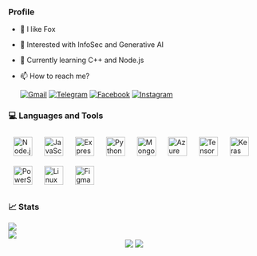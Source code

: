 ### Profile

- 🦊 I like Fox
- 👀 Interested with InfoSec and Generative AI
- 🌱 Currently learning C++ and Node.js
- 📫 How to reach me?

  [![Gmail](https://img.shields.io/badge/gmail-D14836?style=for-the-badge&logo=gmail&logoColor=white)](mailto:stonycat.maru@gmail.com)
  [![Telegram](https://img.shields.io/badge/telegram-0088cc?style=for-the-badge&logo=telegram&logoColor=white)](https://t.me/oc_dark)
  [![Facebook](https://img.shields.io/badge/facebook-3b5998?style=for-the-badge&logo=facebook&logoColor=white)](https://www.facebook.com/blackneko.404)
  [![Instagram](https://img.shields.io/badge/instagram-000000?style=for-the-badge&logo=instagram&logoColor=white)](https://instagram.com/nekoneko_maru_)
     

### 💻 Languages and Tools

<div align="left">
    <a href="https://nodejs.org/" target="_blank"> <img style="margin: 10px;" src="https://profilinator.rishav.dev/skills-assets/nodejs-original-wordmark.svg" alt="Node.js" height="38" /></a>
    <a href="https://www.javascript.com/" target="_blank"> <img style="margin: 10px;" src="https://profilinator.rishav.dev/skills-assets/javascript-original.svg" alt="JavaScript" height="38" /></a>
    <a href="https://expressjs.com/" target="_blank"> <img style="margin: 10px;" src="https://profilinator.rishav.dev/skills-assets/express-original-wordmark.svg" alt="Express.js" height="38" /></a>
    <a href="https://www.python.org/" target="_blank"> <img style="margin: 10px;" src="https://profilinator.rishav.dev/skills-assets/python-original.svg" alt="Python" height="38" /></a>
    <a href="https://www.mongodb.com/" target="_blank"> <img style="margin: 10px;" src="https://profilinator.rishav.dev/skills-assets/mongodb-original-wordmark.svg" alt="MongoDB" height="38" /></a>
    <a href="https://azure.microsoft.com/en-in/" target="_blank"> <img style="margin: 10px;" src="https://profilinator.rishav.dev/skills-assets/microsoft_azure-icon.svg" alt="Azure" height="38" /></a>
    <a href="https://www.tensorflow.org/" target="_blank"> <img style="margin: 10px;" src="https://profilinator.rishav.dev/skills-assets/tensorflow-icon.svg" alt="TensorFlow" height="38" /></a>
    <a href="https://keras.io/" target="_blank"> <img style="margin: 10px;" src="https://profilinator.rishav.dev/skills-assets/keras.png" alt="Keras" height="38" /></a>
    <a href="https://docs.microsoft.com/en-us/powershell/" target="_blank"> <img style="margin: 10px;" src="https://profilinator.rishav.dev/skills-assets/powershell.png" alt="PowerShell" height="38" /></a>
    <a href="https://www.linux.org/" target="_blank"> <img style="margin: 10px;" src="https://profilinator.rishav.dev/skills-assets/linux-original.svg" alt="Linux" height="38" /></a>
    <a href="https://www.figma.com/" target="_blank"> <img style="margin: 10px;" src="https://profilinator.rishav.dev/skills-assets/figma-icon.svg" alt="Figma" height="38" /></a>
</div>


### 📈 Stats
<div align="left">
    <img src="https://github-readme-stats.vercel.app/api?username=offensive-cat&show_icons=true&count_private=true&hide_border=true&theme=transparent&text_color=d9d9d9&title_color=ffffff" align="center" />
</div>
<div align="left">
    <img src="https://github-readme-stats.vercel.app/api/top-langs/?username=offensive-cat&hide_border=true&layout=compact&theme=transparent&text_color=d9d9d9&title_color=ffffff" align="center" />
</div>

<div align="center">
    <img src="https://komarev.com/ghpvc/?username=offensive-cat&&style=flat-square" align="center" />
    <a href="https://www.buymeacoffee.com/ofn.cat" target="_blank" style="display: inline-block;"><img src="https://img.shields.io/badge/Donate-Buy%20Me%20A%20Coffee-orange.svg?style=flat-square&logo=buymeacoffee" align="center" /></a>
</div>

<!--[![Top Langs](https://github-readme-stats.vercel.app/api/top-langs/?username=offensive-cat&count_private=true&theme=discord_old_blurple&hide=html,php,blade&layout=compact)](https://github.com/anuraghazra/github-readme-stats)-->
